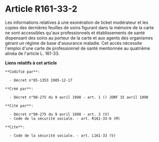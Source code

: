 # Article R161-33-2

Les informations relatives à une exonération de ticket modérateur et les copies des dernières feuilles de soins figurant dans
la mémoire de la carte ne sont accessibles qu'aux professionnels et établissements de santé dispensant des soins au porteur
de la carte et aux agents des organismes gérant un régime de base d'assurance maladie. Cet accès nécessite l'emploi d'une
carte de professionnel de santé mentionnée au quatrième alinéa de l'article L. 161-33.

**Liens relatifs à cet article**

	**Codifié par**:

	  - Décret n°85-1353 1985-12-17

	**Créé par**:

	  - Décret n°98-275 du 9 avril 1998 - art. 1 () JORF 15 avril 1998

	**Cité par**:

	  - Décret n°98-275 du 9 avril 1998 - art. 3 (V)
	  - Code de la sécurité sociale. - art. R161-33-6 (M)

	**Cite**:

	  - Code de la sécurité sociale. - art. L161-33 (V)
